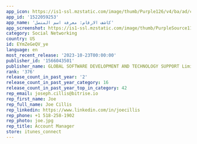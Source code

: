 ```yaml
---
app_icon: https://is1-ssl.mzstatic.com/image/thumb/Purple126/v4/ba/ad/cc/baadccb1-4056-1797-1167-7d78cdd9670e/AppIcon-1x_U007emarketing-0-7-0-85-220.png/1024x1024bb.png
app_id: '1522059253'
app_name: 'كاشف الارقام: معرفة اسم المتصل'
app_screenshot: https://is1-ssl.mzstatic.com/image/thumb/PurpleSource113/v4/57/a6/a1/57a6a170-10f5-7521-60f8-dd9360d028a8/3665799e-431f-4536-b2a4-aca482d864cb_Simulator_Screen_Shot_-_iPhone_14_Pro_Max_-_2023-01-12_at_01.42.45.png/1242x2688bb.png
category: Social Networking
country: US
id: EYmZeGeQV_ye
language: en
most_recent_release: '2023-10-23T00:00:00'
publisher_id: '1566043501'
publisher_name: GLOBAL SOFTWARE DEVELOPMENT AND TECHNOLOGY SUPPORT Limited
rank: '376'
release_count_in_past_year: '2'
release_count_in_past_year_category: 16
release_count_in_past_year_top_in_category: 42
rep_email: joseph.cillis@bitrise.io
rep_first_name: Joe
rep_full_name: Joe Cillis
rep_linkedin: https://www.linkedin.com/in/joecillis
rep_phone: +1 518-258-1902
rep_photo: joe.jpg
rep_title: Account Manager
store: itunes_connect
---
```

